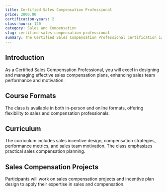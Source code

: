 ```yaml
---
title: Certified Sales Compensation Professional
price: 2000.00
certification-years: 2
class-hours: 120
category: Sales and Compensation
slug: certified-sales-compensation-professional
summary: The Certified Sales Compensation Professional certification is designed for professionals in sales and compensation roles. This comprehensive class covers sales incentive design, compensation strategies, and performance metrics. It equips candidates with the skills needed to develop effective sales compensation plans.
---
```


## Introduction

As a Certified Sales Compensation Professional, you will excel in designing and managing effective sales compensation plans, enhancing sales team performance and motivation.

## Course Formats

The class is available in both in-person and online formats, offering flexibility to sales and compensation professionals.

## Curriculum

The curriculum includes sales incentive design, compensation strategies, performance metrics, and sales team motivation. The class emphasizes practical sales compensation planning.

## Sales Compensation Projects

Participants will work on sales compensation projects and incentive plan design to apply their expertise in sales and compensation.

